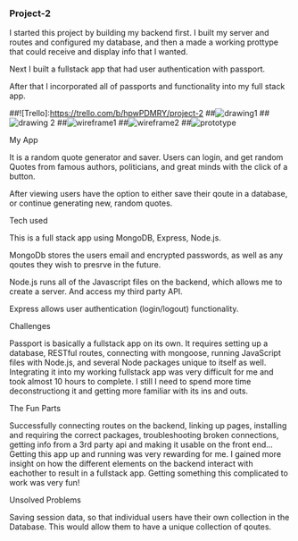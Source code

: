 ### Project-2

I started this project by building my backend first.  I built my server and routes and configured my database, and then a made a working prottype that could receive and display info that I wanted.

Next I built a fullstack app that had user authentication with passport.  

After that I incorporated all of passports and functionality into my full stack app.


##![Trello]:https://trello.com/b/hpwPDMRY/project-2
##![drawing1](http://i.imgur.com/nKXrjdu.jpg?1)
##![drawing 2](http://i.imgur.com/rOkzpHl.jpg)
##![wireframe1](http://i.imgur.com/aAySVF4.png)
##![wireframe2](http://i.imgur.com/0u3ugs8.png)
##![prototype](http://i.imgur.com/pC9f82x.png)

My App

It is a random quote generator and saver.  Users can login, and get random Quotes from famous authors, politicians, and great minds with the click of a button. 

After viewing users have the option to either save their qoute in a database, or continue generating new, random quotes.



Tech used

This is a full stack app using MongoDB, Express, Node.js.  

MongoDb stores the users email and encrypted passwords, as well as any qoutes they wish to presrve in the future.

Node.js runs all of the Javascript files on the backend, which allows me to create a server.  And access my third party API.

Express allows user authentication (login/logout) functionality.


Challenges

Passport is basically a fullstack app on its own.  It requires setting up a database, RESTful routes, connecting with mongoose, running JavaScript files with Node.js, and several Node packages unique to itself as well.  
	Integrating it into my working fullstack app was very difficult for me and took almost 10 hours to complete.
I still I need to spend more time deconstructiong it and getting more familiar with its ins and outs.  

The Fun Parts

Successfully connecting routes on the backend, linking up pages, installing and requiring the correct packages, troubleshooting broken connections, getting info from a 3rd party api and making it usable on the front end...
	Getting this app up and running was very rewarding for me.  I gained more insight on how the different elements on the backend interact with eachother to result in a fullstack app.  Getting something this complicated to work was very fun!



Unsolved Problems

Saving session data, so that individual users have their own collection in the Database.  This would allow them to have a unique collection of qoutes. 

